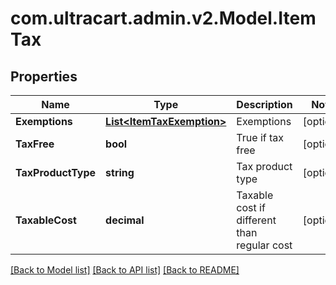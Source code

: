 
# com.ultracart.admin.v2.Model.ItemTax

## Properties

Name | Type | Description | Notes
------------ | ------------- | ------------- | -------------
**Exemptions** | [**List&lt;ItemTaxExemption&gt;**](ItemTaxExemption.md) | Exemptions | [optional] 
**TaxFree** | **bool** | True if tax free | [optional] 
**TaxProductType** | **string** | Tax product type | [optional] 
**TaxableCost** | **decimal** | Taxable cost if different than regular cost | [optional] 

[[Back to Model list]](../README.md#documentation-for-models)
[[Back to API list]](../README.md#documentation-for-api-endpoints)
[[Back to README]](../README.md)

